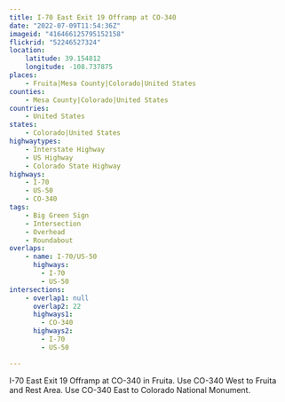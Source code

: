 ```yaml
---
title: I-70 East Exit 19 Offramp at CO-340
date: "2022-07-09T11:54:36Z"
imageid: "416466125795152158"
flickrid: "52246527324"
location:
    latitude: 39.154812
    longitude: -108.737875
places:
    - Fruita|Mesa County|Colorado|United States
counties:
    - Mesa County|Colorado|United States
countries:
    - United States
states:
    - Colorado|United States
highwaytypes:
    - Interstate Highway
    - US Highway
    - Colorado State Highway
highways:
    - I-70
    - US-50
    - CO-340
tags:
    - Big Green Sign
    - Intersection
    - Overhead
    - Roundabout
overlaps:
    - name: I-70/US-50
      highways:
        - I-70
        - US-50
intersections:
    - overlap1: null
      overlap2: 22
      highways1:
        - CO-340
      highways2:
        - I-70
        - US-50

---
```

I-70 East Exit 19 Offramp at CO-340 in Fruita.  Use CO-340 West to Fruita and Rest Area.  Use CO-340 East to Colorado National Monument.